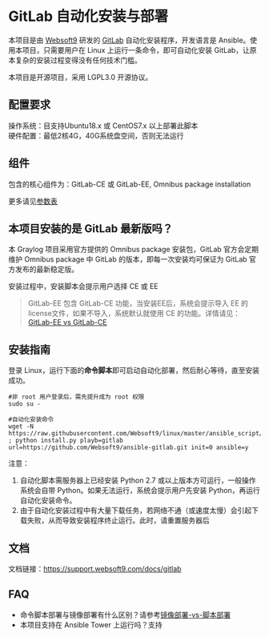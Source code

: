 # GitLab 自动化安装与部署

本项目是由 [Websoft9](http://www.websoft9.com) 研发的 [GitLab](https://about.gitlab.com/) 自动化安装程序，开发语言是 Ansible。使用本项目，只需要用户在 Linux 上运行一条命令，即可自动化安装 GitLab，让原本复杂的安装过程变得没有任何技术门槛。  

本项目是开源项目，采用 LGPL3.0 开源协议。

## 配置要求

操作系统：目支持Ubuntu18.x 或 CentOS7.x 以上部署此脚本  
硬件配置：最低2核4G，40G系统盘空间，否则无法运行

## 组件

包含的核心组件为：GitLab-CE 或 GitLab-EE, Omnibus package installation

更多请见[参数表](/docs/zh/stack-components.md)

## 本项目安装的是 GitLab 最新版吗？

本 Graylog 项目采用官方提供的 Omnibus package 安装包，GitLab 官方会定期维护 Omnibus package 中 GitLab 的版本，即每一次安装均可保证为 GitLab 官方发布的最新稳定版。

安装过程中，安装脚本会提示用户选择 CE 或 EE  

> GitLab-EE 包含 GitLab-CE 功能，当安装EE后，系统会提示导入 EE 的license文件，如果不导入，系统默认就使用 CE 的功能。详情请见：[GitLab-EE vs GitLab-CE](https://about.gitlab.com/install/ce-or-ee/)

## 安装指南

登录 Linux，运行下面的**命令脚本**即可启动自动化部署，然后耐心等待，直至安装成功。

```
#非 root 用户登录后，需先提升成为 root 权限
sudo su -

#自动化安装命令
wget -N https://raw.githubusercontent.com/Websoft9/linux/master/ansible_script/install.py ; python install.py playb=gitlab url=https://github.com/Websoft9/ansible-gitlab.git init=0 ansible=y

```

注意：  

1. 自动化脚本需服务器上已经安装 Python 2.7 或以上版本方可运行，一般操作系统会自带 Python。如果无法运行，系统会提示用户先安装 Python，再运行自动化安装命令。
2. 由于自动化安装过程中有大量下载任务，若网络不通（或速度太慢）会引起下载失败，从而导致安装程序终止运行。此时，请重置服务器后


## 文档

文档链接：https://support.websoft9.com/docs/gitlab

## FAQ

- 命令脚本部署与镜像部署有什么区别？请参考[镜像部署-vs-脚本部署](https://support.websoft9.com/docs/faq/zh/bz-product.html#镜像部署-vs-脚本部署)
- 本项目支持在 Ansible Tower 上运行吗？支持
